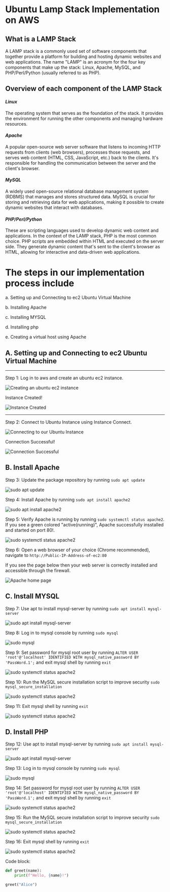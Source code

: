 # **Ubuntu Lamp Stack Implementation on AWS**

## **What is a LAMP Stack**

A LAMP stack is a commonly used set of software components that together provide a platform for building and hosting dynamic websites and web applications. The name "LAMP" is an acronym for the four key components that make up the stack: Linux, Apache, MySQL, and PHP/Perl/Python (usually referred to as PHP).

## **Overview of each component of the LAMP Stack**

#### *Linux*
The operating system that serves as the foundation of the stack. It provides the environment for running the other components and managing hardware resources.

#### *Apache*
A popular open-source web server software that listens to incoming HTTP requests from clients (web browsers), processes those requests, and serves web content (HTML, CSS, JavaScript, etc.) back to the clients. It's responsible for handling the communication between the server and the client's browser.

#### *MySQL*
A widely used open-source relational database management system (RDBMS) that manages and stores structured data. MySQL is crucial for storing and retrieving data for web applications, making it possible to create dynamic websites that interact with databases.

#### *PHP/Perl/Python*
These are scripting languages used to develop dynamic web content and applications. In the context of the LAMP stack, PHP is the most common choice. PHP scripts are embedded within HTML and executed on the server side. They generate dynamic content that's sent to the client's browser as HTML, allowing for interactive and data-driven web applications.


# **The steps in our implementation process include**
a. Setting up and Connecting to ec2 Ubuntu Virtual Machine

b. Installing Apache

c. Installing MYSQL

d. Installing php

e. Creating a virtual host using Apache


## A. **Setting up and Connecting to ec2 Ubuntu Virtual Machine**

---

Step 1: Log in to aws and create an ubuntu ec2 instance. 

![Creating an ubuntu ec2 instance](./Images/1.png)

Instance Created!

![Instance Created](./Images/2.png)

---

Step 2: Connect to Ubuntu Instance using Instance Connect.

![Connecting to our Ubuntu Instance](./Images/3.png)

Connection Successful!

![Connection Successful](./Images/4.png)


## B. **Install Apache**


Step 3: Update the package repository by running `sudo apt update`

![sudo apt update](./Images/5.png)


Step 4: Install Apache by running `sudo apt install apache2`

![sudo apt install apache2](./Images/6.png)


Step 5: Verify Apache is running by running `sudo systemctl status apache2`.
If you see a green colored "active(running)", Apache successfully insstalled and started on port 80!.

![sudo systemctl status apache2](./Images/7.png)


Step 6: Open a web browser of your choice (Chrome recommended), navigate to `http://Public-IP-Address-of-ec2:80`

If you see the page below then your web server is correctly installed and accessible through the firewall.

![Apache home page](./Images/8.png)


## C. **Install MYSQL**


Step 7: Use apt to install mysql-server by running `sudo apt install mysql-server`

![sudo apt install mysql-server](./Images/9.png)


Step 8: Log in to mysql console by running `sudo mysql`

![sudo mysql](./Images/10.png)

Step 9: Set password for mysql root user by running `ALTER USER 'root'@'localhost' IDENTIFIED WITH mysql_native_password BY 'PassWord.1';` and exit mysql shell by running `exit`

![sudo systemctl status apache2](./Images/11.png)


Step 10: Run the MySQL secure installation script to improve security `sudo mysql_secure_installation`

![sudo systemctl status apache2](./Images/12.png)


Step 11: Exit mysql shell by running `exit`

![sudo systemctl status apache2](./Images/13.png)


## D. **Install PHP**


Step 12: Use apt to install mysql-server by running `sudo apt install mysql-server`

![sudo apt install mysql-server](./Images/9.png)


Step 13: Log in to mysql console by running `sudo mysql`

![sudo mysql](./Images/10.png)


Step 14: Set password for mysql root user by running `ALTER USER 'root'@'localhost' IDENTIFIED WITH mysql_native_password BY 'PassWord.1';` and exit mysql shell by running `exit`

![sudo systemctl status apache2](./Images/11.png)


Step 15: Run the MySQL secure installation script to improve security `sudo mysql_secure_installation`

![sudo systemctl status apache2](./Images/12.png)


Step 16: Exit mysql shell by running `exit`

![sudo systemctl status apache2](./Images/13.png)










Code block:

```python
def greet(name):
    print(f"Hello, {name}!")

greet("Alice")

